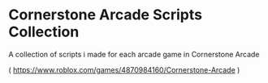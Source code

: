 # Cornerstone Arcade Scripts Collection

A collection of scripts i made for each arcade game in Cornerstone Arcade

( https://www.roblox.com/games/4870984160/Cornerstone-Arcade )
